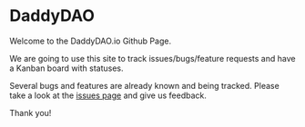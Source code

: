 # DaddyDAO

Welcome to the DaddyDAO.io Github Page. 

We are going to use this site to track issues/bugs/feature requests and have a Kanban board with statuses.

Several bugs and features are already known and being tracked. Please take a look at the [issues page](https://github.com/tvl83/daddydao/issues) and give us feedback.

Thank you!
